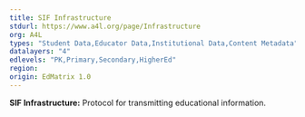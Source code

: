 ```yaml
---
title: SIF Infrastructure
stdurl: https://www.a4l.org/page/Infrastructure
org: A4L
types: "Student Data,Educator Data,Institutional Data,Content Metadata"
datalayers: "4"
edlevels: "PK,Primary,Secondary,HigherEd"
region:
origin: EdMatrix 1.0
---
```

**SIF Infrastructure:** Protocol for transmitting educational information.
